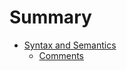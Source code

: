 # Summary

* [Syntax and Semantics](syntax_and_semantics/README.md)
    * [Comments](syntax_and_semantics/comments.md)

